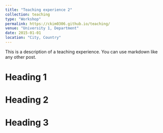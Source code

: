 ```yaml
---
title: "Teaching experience 2"
collection: teaching
type: "Workshop"
permalink: https://ckim0306.github.io/teaching/
venue: "University 1, Department"
date: 2015-01-01
location: "City, Country"
---
```


This is a description of a teaching experience. You can use markdown like any other post.

Heading 1
======

Heading 2
======

Heading 3
======
